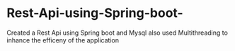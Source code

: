 # Rest-Api-using-Spring-boot-
 Created a Rest Api using Spring boot and Mysql also used Multithreading to inhance the efficeny of the application
